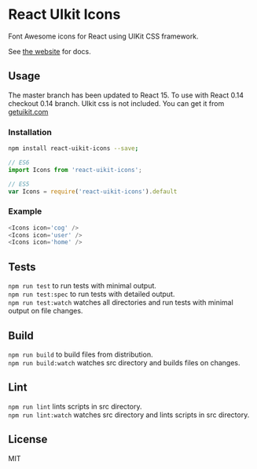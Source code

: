 # React UIkit Icons

Font Awesome icons for React using UIKit CSS framework.

See [the website](http://otissv.github.io/react-uikit-components) for docs.

## Usage

The master branch has been updated to React 15. To use with React 0.14 checkout 0.14 branch.
UIkit css is not included. You can get it from [getuikit.com](http://getuikit.com/)

### Installation

```bash
npm install react-uikit-icons --save;
```
```js
// ES6
import Icons from 'react-uikit-icons';

// ES5
var Icons = require('react-uikit-icons').default
```
### Example

```js
<Icons icon='cog' />
<Icons icon='user' />
<Icons icon='home' />
```

## Tests

`npm run test` to run tests with minimal output.  
`npm run test:spec` to run tests with detailed output.  
`npm run test:watch` watches all directories and run tests with minimal output on file changes.

## Build
`npm run build` to build files from distribution.  
`npm run build:watch` watches src directory and builds files on changes.

## Lint
`npm run lint` lints scripts in src directory.  
`npm run lint:watch` watches src directory and lints scripts in src directory.

## License
MIT
